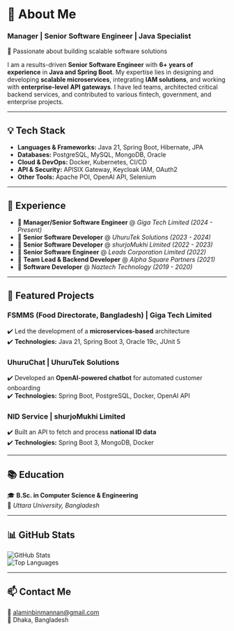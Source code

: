 # 💫 About Me

### **Manager | Senior Software Engineer | Java Specialist**  
🚀 Passionate about building scalable software solutions  

I am a results-driven **Senior Software Engineer** with **6+ years of experience** in **Java and Spring Boot**. My expertise lies in designing and developing **scalable microservices**, integrating **IAM solutions**, and working with **enterprise-level API gateways**. I have led teams, architected critical backend services, and contributed to various fintech, government, and enterprise projects.  

---

## 💡 Tech Stack  
- **Languages & Frameworks:** Java 21, Spring Boot, Hibernate, JPA  
- **Databases:** PostgreSQL, MySQL, MongoDB, Oracle  
- **Cloud & DevOps:** Docker, Kubernetes, CI/CD  
- **API & Security:** APISIX Gateway, Keycloak IAM, OAuth2  
- **Other Tools:** Apache POI, OpenAI API, Selenium  

---

## 💼 Experience  
- 🔹 **Manager/Senior Software Engineer** @ *Giga Tech Limited* *(2024 - Present)*  
- 🔹 **Senior Software Developer** @ *UhuruTek Solutions* *(2023 - 2024)*  
- 🔹 **Senior Software Developer** @ *shurjoMukhi Limited* *(2022 - 2023)*  
- 🔹 **Senior Software Engineer** @ *Leads Corporation Limited* *(2022)*  
- 🔹 **Team Lead & Backend Developer** @ *Alpha Square Partners* *(2021)*  
- 🔹 **Software Developer** @ *Naztech Technology* *(2019 - 2020)*  

---

## 🚀 Featured Projects  

### **FSMMS (Food Directorate, Bangladesh) | Giga Tech Limited**  
✔️ Led the development of a **microservices-based** architecture  
✔️ **Technologies:** Java 21, Spring Boot 3, Oracle 19c, JUnit 5  

### **UhuruChat | UhuruTek Solutions**  
✔️ Developed an **OpenAI-powered chatbot** for automated customer onboarding  
✔️ **Technologies:** Spring Boot, PostgreSQL, Docker, OpenAI API  

### **NID Service | shurjoMukhi Limited**  
✔️ Built an API to fetch and process **national ID data**  
✔️ **Technologies:** Spring Boot 3, MongoDB, Docker  

---

## 📚 Education  
🎓 **B.Sc. in Computer Science & Engineering**  
📍 *Uttara University, Bangladesh*  

---

## 📊 GitHub Stats  
![GitHub Stats](https://github-readme-stats.vercel.app/api?username=alaminbinmannan&show_icons=true&theme=radical)  
![Top Languages](https://github-readme-stats.vercel.app/api/top-langs/?username=alaminbinmannan&layout=compact&theme=radical)  

---

## 📫 Contact Me  
📧 [alaminbinmannan@gmail.com](mailto:alaminbinmannan@gmail.com)  
📍 Dhaka, Bangladesh  
